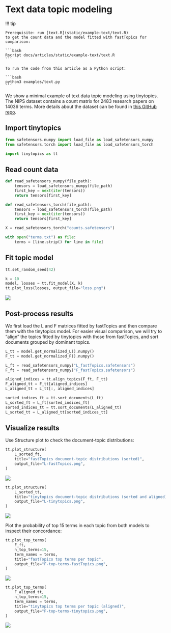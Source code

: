 # Text data topic modeling


<!-- `.md` and `.py` files are generated from the `.qmd` file. Please edit that file. -->

!!! tip

    Prerequisite: run [text.R](static/example-text/text.R)
    to get the count data and the model fitted with fastTopics for comparison:

    ```bash
    Rscript docs/articles/static/example-text/text.R
    ```

    To run the code from this article as a Python script:

    ```bash
    python3 examples/text.py
    ```

We show a minimal example of text data topic modeling using tinytopics.
The NIPS dataset contains a count matrix for 2483 research papers on
14036 terms. More details about the dataset can be found in [this GitHub
repo](https://github.com/stephenslab/fastTopics-experiments).

## Import tinytopics

``` python
from safetensors.numpy import load_file as load_safetensors_numpy
from safetensors.torch import load_file as load_safetensors_torch

import tinytopics as tt
```

## Read count data

``` python
def read_safetensors_numpy(file_path):
    tensors = load_safetensors_numpy(file_path)
    first_key = next(iter(tensors))
    return tensors[first_key]

def read_safetensors_torch(file_path):
    tensors = load_safetensors_torch(file_path)
    first_key = next(iter(tensors))
    return tensors[first_key]
```

``` python
X = read_safetensors_torch("counts.safetensors")

with open("terms.txt") as file:
    terms = [line.strip() for line in file]
```

## Fit topic model

``` python
tt.set_random_seed(42)

k = 10
model, losses = tt.fit_model(X, k)
tt.plot_loss(losses, output_file="loss.png")
```

![](images/text/loss.png)

## Post-process results

We first load the L and F matrices fitted by fastTopics and then compare
them with the tinytopics model. For easier visual comparison, we will
try to “align” the topics fitted by tinytopics with those from
fastTopics, and sort documents grouped by dominant topics.

``` python
L_tt = model.get_normalized_L().numpy()
F_tt = model.get_normalized_F().numpy()

L_ft = read_safetensors_numpy("L_fastTopics.safetensors")
F_ft = read_safetensors_numpy("F_fastTopics.safetensors")

aligned_indices = tt.align_topics(F_ft, F_tt)
F_aligned_tt = F_tt[aligned_indices]
L_aligned_tt = L_tt[:, aligned_indices]

sorted_indices_ft = tt.sort_documents(L_ft)
L_sorted_ft = L_ft[sorted_indices_ft]
sorted_indices_tt = tt.sort_documents(L_aligned_tt)
L_sorted_tt = L_aligned_tt[sorted_indices_tt]
```

## Visualize results

Use Structure plot to check the document-topic distributions:

``` python
tt.plot_structure(
    L_sorted_ft,
    title="fastTopics document-topic distributions (sorted)",
    output_file="L-fastTopics.png",
)
```

![](images/text/L-fastTopics.png)

``` python
tt.plot_structure(
    L_sorted_tt,
    title="tinytopics document-topic distributions (sorted and aligned)",
    output_file="L-tinytopics.png",
)
```

![](images/text/L-tinytopics.png)

Plot the probability of top 15 terms in each topic from both models to
inspect their concordance:

``` python
tt.plot_top_terms(
    F_ft,
    n_top_terms=15,
    term_names = terms,
    title="fastTopics top terms per topic",
    output_file="F-top-terms-fastTopics.png",
)
```

![](images/text/F-fastTopics.png)

``` python
tt.plot_top_terms(
    F_aligned_tt,
    n_top_terms=15,
    term_names = terms,
    title="tinytopics top terms per topic (aligned)",
    output_file="F-top-terms-tinytopics.png",
)
```

![](images/text/F-tinytopics.png)
